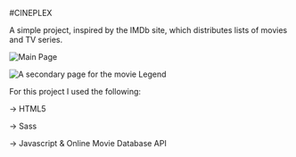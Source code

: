 #CINEPLEX

A simple project, inspired by the IMDb site, which distributes lists of movies and TV series.

![Main Page](../../Pictures/main.PNG)

![A secondary page for the movie Legend](../../Pictures/page.PNG)

For this project I used the following:

→ HTML5

→ Sass

→ Javascript & Online Movie Database API
